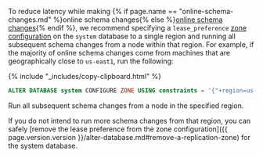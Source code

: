 To reduce latency while making {% if page.name == "online-schema-changes.md" %}online schema changes{% else %}[online schema changes](online-schema-changes.html){% endif %}, we recommend specifying a `lease_preference` [zone configuration](configure-replication-zones.html) on the `system` database to a single region and running all subsequent schema changes from a node within that region. For example, if the majority of online schema changes come from machines that are geographically close to `us-east1`, run the following:

{% include "_includes/copy-clipboard.html" %}
~~~ sql
ALTER DATABASE system CONFIGURE ZONE USING constraints = '{"+region=us-east1": 1}', lease_preferences = '[[+region=us-east1]]';
~~~

Run all subsequent schema changes from a node in the specified region.

If you do not intend to run more schema changes from that region, you can safely [remove the lease preference from the zone configuration]({{ page.version.version }}/alter-database.md#remove-a-replication-zone) for the system database.
